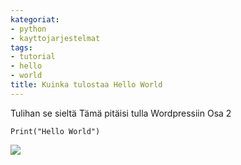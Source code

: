 ```yaml
---
kategoriat:
- python
- kayttojarjestelmat
tags:
- tutorial
- hello
- world
title: Kuinka tulostaa Hello World
---
```

Tulihan se sieltä
Tämä pitäisi tulla Wordpressiin Osa 2

```
Print("Hello World")
```
![](https://datahavu.fi/wp-content/uploads/2025/03/Pasted-image-20250313171856.png)